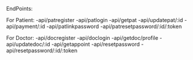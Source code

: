 EndPoints:

For Patient:
-api/patregister
-api/patlogin
-api/getpat
-api/updatepat/:id
-api/payment/:id
-api/patlinkpassword
-api/patresetpassword/:id/:token

For Doctor:
-api/docregister
-api/doclogin
-api/getdoc/profile
-api/updatedoc/:id
-api/getappoint
-api/resetpassword
-api/resetpassword/:id/:token
